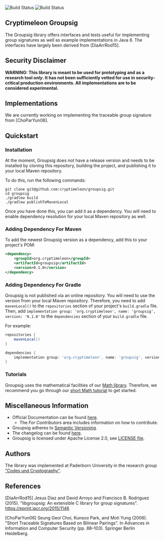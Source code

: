 ![Build Status](https://github.com/cryptimeleon/groupsig/workflows/Development%20Java%20CI/badge.svg)
![Build Status](https://github.com/cryptimeleon/groupsig/workflows/Release%20Java%20CI/badge.svg)
## Cryptimeleon Groupsig

The Groupsig library offers interfaces and tests useful for implementing group signatures as well as example implementations in Java 8.
The interfaces have largely been derived from [DiaArrRod15].

## Security Disclaimer
**WARNING: This library is meant to be used for prototyping and as a research tool *only*. It has not been sufficiently vetted for use in security-critical production environments. All implementations are to be considered experimental.**


## Implementations
We are currently working on implementing the traceable group signature from [ChoParYun06].

## Quickstart

### Installation

At the moment, Groupsig does not have a release version and needs to be installed by cloning this repository, building the project, and publishing it to your local Maven repository.

To do this, run the following commands:

```
git clone git@github.com:cryptimeleon/groupsig.git
cd groupsig
./gradlew build
./gradlew publishToMavenLocal
```

Once you have done this, you can add it as a dependency. You will need to enable dependency resolution for your local Maven repository as well.

### Adding Dependency For Maven
To add the newest Groupsig version as a dependency, add this to your project's POM:

```xml
<dependency>
    <groupId>org.cryptimeleon</groupId>
    <artifactId>groupsig</artifactId>
    <version>0.1.0</version>
</dependency>
```

### Adding Dependency For Gradle

Groupsig is not published via an online repository.
You will need to use the version from your local Maven repository.
Therefore, you need to add `mavenLocal()` to the `repositories` section of your project's `build.gradle` file.
Then, add `implementation group: 'org.cryptimeleon', name: 'groupsig', version: '0.1.0'` to the `dependencies` section of your `build.gradle` file.

For example:

```groovy
repositories {
    mavenLocal()
}

dependencies {
    implementation group: 'org.cryptimeleon', name: 'groupsig', version: '0.1.0'
}
```

### Tutorials
Groupsig uses the mathematical facilities of our [Math library](https://github.com/cryptimeleon/math).
Therefore, we recommend you go through our [short Math tutorial](https://cryptimeleon.github.io/getting-started/5-minute-tutorial.html) to get started.

## Miscellaneous Information

- Official Documentation can be found [here](https://cryptimeleon.github.io/).
    - The *For Contributors* area includes information on how to contribute.
- Groupsig adheres to [Semantic Versioning](https://semver.org/spec/v2.0.0.html).
- The changelog can be found [here](CHANGELOG.md).
- Groupsig is licensed under Apache License 2.0, see [LICENSE file](LICENSE).

## Authors
The library was implemented at Paderborn University in the research group ["Codes und Cryptography"](https://cs.uni-paderborn.de/en/cuk/).

## References
[DiaArrRod15] Jesus Diaz and David Arroyo and Francisco B. Rodriguez (2015). 
"libgroupsig: An extensible C library for group signatures". https://eprint.iacr.org/2015/1146

[ChoParYun06] Seung Geol Choi, Kunsoo Park, and Moti Yung (2006). "Short Traceable Signatures Based on Bilinear Pairings". 
In Advances in Information and Computer Security (pp. 88–103). Springer Berlin Heidelberg.

